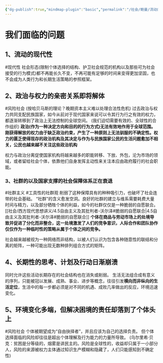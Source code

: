 ```yaml
---
{"dg-publish":true,"mindmap-plugin":"basic","permalink":"/社会/鲍曼/流动的时代/00.0勇敢地进入滋生不确定性的温床/","dgPassFrontmatter":true}
---
```


# 我们面临的问题
## 1、流动的现代性
#现代性 
社会形态(限制个体选择的结构、护卫社会规范的机构以及那些可为社会接受的行为模式)都不再能长久不变，不再可能有足够的时间来变得更加坚固，也不会成为人类行为和长期生活策略的参照框架。
## 2、政治与权力的亲密关系即将解体
#风险社会 
(按哈贝马斯的理论？晚期资本主义难以处理合法性危机)
过去政治与权力共同支配民族国家，如今从前对于现代国家来说可以令其行为行之有效的权力，都逐渐转移到了政治上无法控制的全球空间。
(我们迫切需要有效的、全球性的合作组织)
**政治(作为一种决定方向和目的的行为方式)无法有效地作用于全球范围。刚获得解放的权力由于缺乏政治约束，产生了一种原则上无法驯服的不确定性。权力的匮乏使得现存的政治机构及其决定与作为与民族国家公民的生活问题愈加不相关，公民也越来越不关注这些政治机构**

权力与政治分离促使国家机构将越来越多的职能转移、下放、外包，沦为市场的领域，或者留给社会个体，依靠他们自身发挥主动性来关注本应由政府履行的社会职能。
### 3、社群的以及国家支撑的社会保障体系正在衰退
#社群主义 #工具性的社群观 
削弱了这种保障具有的种种吸引力，也破坏了社会连带的社会基础。
“社群”的含义愈发空洞。良好的社群的建立与维系需要耗费大量时间与精力，以及部分牺牲个体的利益，如今的社群仅仅是一种脆弱的自愿联合。
[[社会/西方现代思想讲义/4.5自由主义及其批判者-沃尔泽#脆弱的自愿联合\|4.5自由主义及其批判者-沃尔泽#脆弱的自愿联合]]
**个体在商品与劳动市场上的处境导致并促进了分化而非整合，这一处境激发了人们的竞争意识，人际合作和团队协作仅仅作为一种临时性的策略从属于个体之间的竞争。**

社会越来越被视为一种网络而非结构，以被人们认识为包含各种随意性的联结和分离的矩阵，一种可能出现无数种排列组合方式的矩阵。
## 4、长期性的思考、计划及行动日渐崩溃
同时允许这些活动长期存在的社会结构也在消失或削弱。
生活无法组合成有意义的序列，只能被冠以发展、成熟、事业、进步等概念，往往引发**横向而非纵向的生活定位**，生活中的每一步都必须是对不同的机遇、成败几率做出的反应，环境迅速变化。
## 5、环境变化多端，但解决困境的责任却落到了个体头上
#风险社会 
个体被期望成为“自由抉择者”，并且应该为自己的选择负责。
但个体选择面临的风险却往往是超出个体理解及行为能力的力量所导致。
(乌尔里希·贝克：贫困是分等级的，烟雾是讲民主的。风险是全球性的，收益却只属于一小部分人，风险的来源被权力主体通过知识生产模糊和隐藏了，人们只能感知到不确定性)
